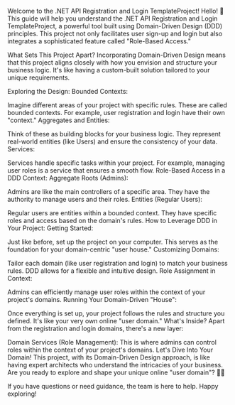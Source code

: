 Welcome to the .NET API Registration and Login TemplateProject!
Hello! 🌟 This guide will help you understand the .NET API Registration and Login TemplateProject, a powerful tool built using Domain-Driven Design (DDD) principles. This project not only facilitates user sign-up and login but also integrates a sophisticated feature called "Role-Based Access."

What Sets This Project Apart?
Incorporating Domain-Driven Design means that this project aligns closely with how you envision and structure your business logic. It's like having a custom-built solution tailored to your unique requirements.

Exploring the Design:
Bounded Contexts:

Imagine different areas of your project with specific rules. These are called bounded contexts. For example, user registration and login have their own "context."
Aggregates and Entities:

Think of these as building blocks for your business logic. They represent real-world entities (like Users) and ensure the consistency of your data.
Services:

Services handle specific tasks within your project. For example, managing user roles is a service that ensures a smooth flow.
Role-Based Access in a DDD Context:
Aggregate Roots (Admins):

Admins are like the main controllers of a specific area. They have the authority to manage users and their roles.
Entities (Regular Users):

Regular users are entities within a bounded context. They have specific roles and access based on the domain's rules.
How to Leverage DDD in Your Project:
Getting Started:

Just like before, set up the project on your computer. This serves as the foundation for your domain-centric "user house."
Customizing Domains:

Tailor each domain (like user registration and login) to match your business rules. DDD allows for a flexible and intuitive design.
Role Assignment in Context:

Admins can efficiently manage user roles within the context of your project's domains.
Running Your Domain-Driven "House":

Once everything is set up, your project follows the rules and structure you defined. It's like your very own online "user domain."
What's Inside?
Apart from the registration and login domains, there's a new layer:

Domain Services (Role Management): This is where admins can control roles within the context of your project's domains.
Let's Dive Into Your Domain!
This project, with its Domain-Driven Design approach, is like having expert architects who understand the intricacies of your business. Are you ready to explore and shape your unique online "user domain"? 🚀🏰

If you have questions or need guidance, the team is here to help. Happy exploring!
